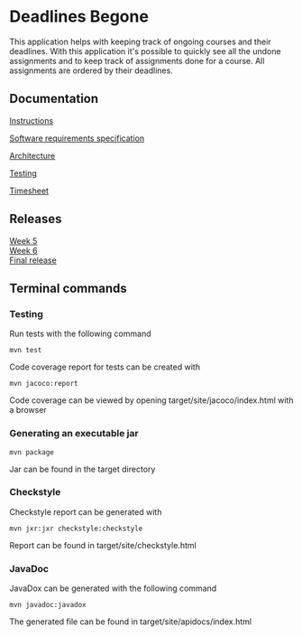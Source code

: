 # Deadlines Begone    

This application helps with keeping track of ongoing courses and their deadlines. With this application it's possible to quickly see all the undone assignments and to keep track of assignments done for a course. All assignments are ordered by their deadlines.  

## Documentation  
[Instructions](https://github.com/Darake/deadlines-begone/blob/master/documentation/instructions.md)  

[Software requirements specification](https://github.com/Darake/deadlines-begone/blob/master/documentation/Software%20requirements%20specification.md) 

[Architecture](https://github.com/Darake/deadlines-begone/blob/master/documentation/architecture.md)  

[Testing](https://github.com/Darake/deadlines-begone/blob/master/documentation/testing.md)  

[Timesheet](https://github.com/Darake/deadlines-begone/blob/master/documentation/timesheet.md)  

## Releases  
[Week 5](https://github.com/Darake/deadlines-begone/releases/tag/week5)  
[Week 6](https://github.com/Darake/deadlines-begone/releases/tag/week6)  
[Final release](https://github.com/Darake/deadlines-begone/releases/tag/1.0)  

## Terminal commands  

### Testing  
Run tests with the following command  

```mvn test```  

Code coverage report for tests can be created with  

```mvn jacoco:report```  

Code coverage can be viewed by opening target/site/jacoco/index.html with a browser  

### Generating an executable jar  

```mvn package```  

Jar can be found in the target directory  

### Checkstyle  

Checkstyle report can be generated with  

```mvn jxr:jxr checkstyle:checkstyle```  

Report can be found in target/site/checkstyle.html  

### JavaDoc  

JavaDox can be generated with the following command  

``` mvn javadoc:javadox ```  

The generated file can be found in target/site/apidocs/index.html
